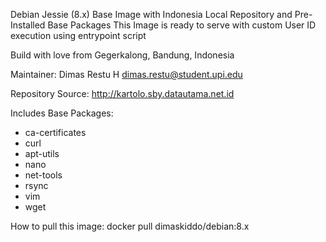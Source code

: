 Debian Jessie (8.x) Base Image with Indonesia Local Repository and Pre-Installed Base Packages
This Image is ready to serve with custom User ID execution using entrypoint script

Build with love from Gegerkalong, Bandung, Indonesia

Maintainer:
Dimas Restu H <dimas.restu@student.upi.edu>

Repository Source:
http://kartolo.sby.datautama.net.id

Includes Base Packages:
- ca-certificates
- curl
- apt-utils
- nano
- net-tools
- rsync
- vim
- wget


How to pull this image:
docker pull dimaskiddo/debian:8.x
